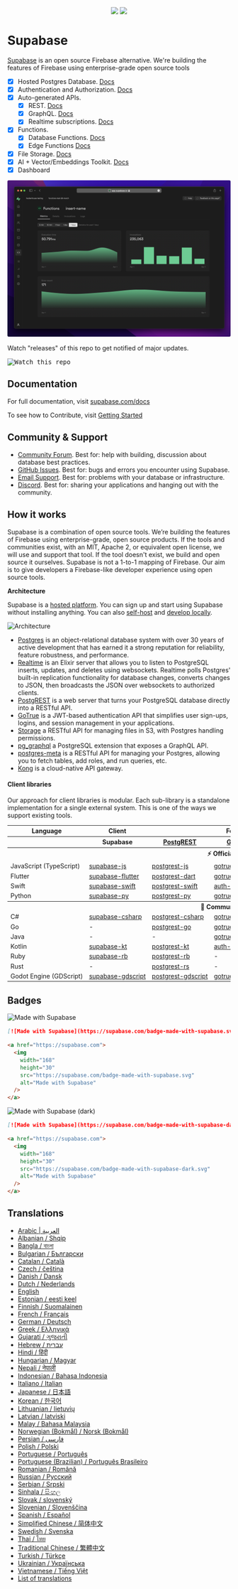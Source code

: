 <p align="center">
<img src="https://user-images.githubusercontent.com/8291514/213727234-cda046d6-28c6-491a-b284-b86c5cede25d.png#gh-light-mode-only">
<img src="https://user-images.githubusercontent.com/8291514/213727225-56186826-bee8-43b5-9b15-86e839d89393.png#gh-dark-mode-only">
</p>

# Supabase

[Supabase](https://supabase.com) is an open source Firebase alternative. We're building the features of Firebase using enterprise-grade open source tools

- [x] Hosted Postgres Database. [Docs](https://supabase.com/docs/guides/database)
- [x] Authentication and Authorization. [Docs](https://supabase.com/docs/guides/auth)
- [x] Auto-generated APIs.
  - [x] REST. [Docs](https://supabase.com/docs/guides/api)
  - [x] GraphQL. [Docs](https://supabase.com/docs/guides/graphql)
  - [x] Realtime subscriptions. [Docs](https://supabase.com/docs/guides/realtime)
- [x] Functions.
  - [x] Database Functions. [Docs](https://supabase.com/docs/guides/database/functions)
  - [x] Edge Functions [Docs](https://supabase.com/docs/guides/functions)
- [x] File Storage. [Docs](https://supabase.com/docs/guides/storage)
- [x] AI + Vector/Embeddings Toolkit. [Docs](https://supabase.com/docs/guides/ai)
- [x] Dashboard

![Supabase Dashboard](https://raw.githubusercontent.com/supabase/supabase/master/apps/www/public/images/github/supabase-dashboard.png)

Watch "releases" of this repo to get notified of major updates.

<kbd><img src="https://raw.githubusercontent.com/supabase/supabase/d5f7f413ab356dc1a92075cb3cee4e40a957d5b1/web/static/watch-repo.gif" alt="Watch this repo"/></kbd>

## Documentation

For full documentation, visit [supabase.com/docs](https://supabase.com/docs)

To see how to Contribute, visit [Getting Started](./DEVELOPERS.md)

## Community & Support

- [Community Forum](https://github.com/supabase/supabase/discussions). Best for: help with building, discussion about database best practices.
- [GitHub Issues](https://github.com/supabase/supabase/issues). Best for: bugs and errors you encounter using Supabase.
- [Email Support](https://supabase.com/docs/support#business-support). Best for: problems with your database or infrastructure.
- [Discord](https://discord.supabase.com). Best for: sharing your applications and hanging out with the community.

## How it works

Supabase is a combination of open source tools. We’re building the features of Firebase using enterprise-grade, open source products. If the tools and communities exist, with an MIT, Apache 2, or equivalent open license, we will use and support that tool. If the tool doesn't exist, we build and open source it ourselves. Supabase is not a 1-to-1 mapping of Firebase. Our aim is to give developers a Firebase-like developer experience using open source tools.

**Architecture**

Supabase is a [hosted platform](https://supabase.com/dashboard). You can sign up and start using Supabase without installing anything.
You can also [self-host](https://supabase.com/docs/guides/hosting/overview) and [develop locally](https://supabase.com/docs/guides/local-development).

![Architecture](apps/docs/public/img/supabase-architecture.svg)

- [Postgres](https://www.postgresql.org/) is an object-relational database system with over 30 years of active development that has earned it a strong reputation for reliability, feature robustness, and performance.
- [Realtime](https://github.com/supabase/realtime) is an Elixir server that allows you to listen to PostgreSQL inserts, updates, and deletes using websockets. Realtime polls Postgres' built-in replication functionality for database changes, converts changes to JSON, then broadcasts the JSON over websockets to authorized clients.
- [PostgREST](http://postgrest.org/) is a web server that turns your PostgreSQL database directly into a RESTful API.
- [GoTrue](https://github.com/supabase/gotrue) is a JWT-based authentication API that simplifies user sign-ups, logins, and session management in your applications.
- [Storage](https://github.com/supabase/storage-api) a RESTful API for managing files in S3, with Postgres handling permissions.
- [pg_graphql](http://github.com/supabase/pg_graphql/) a PostgreSQL extension that exposes a GraphQL API.
- [postgres-meta](https://github.com/supabase/postgres-meta) is a RESTful API for managing your Postgres, allowing you to fetch tables, add roles, and run queries, etc.
- [Kong](https://github.com/Kong/kong) is a cloud-native API gateway.

#### Client libraries

Our approach for client libraries is modular. Each sub-library is a standalone implementation for a single external system. This is one of the ways we support existing tools.

<table style="table-layout:fixed; white-space: nowrap;">
  <tr>
    <th>Language</th>
    <th>Client</th>
    <th colspan="5">Feature-Clients (bundled in Supabase client)</th>
  </tr>
  <!-- notranslate -->
  <tr>
    <th></th>
    <th>Supabase</th>
    <th><a href="https://github.com/postgrest/postgrest" target="_blank" rel="noopener noreferrer">PostgREST</a></th>
    <th><a href="https://github.com/supabase/gotrue" target="_blank" rel="noopener noreferrer">GoTrue</a></th>
    <th><a href="https://github.com/supabase/realtime" target="_blank" rel="noopener noreferrer">Realtime</a></th>
    <th><a href="https://github.com/supabase/storage-api" target="_blank" rel="noopener noreferrer">Storage</a></th>
    <th>Functions</th>
  </tr>
  <!-- TEMPLATE FOR NEW ROW -->
  <!-- START ROW
  <tr>
    <td>lang</td>
    <td><a href="https://github.com/supabase-community/supabase-lang" target="_blank" rel="noopener noreferrer">supabase-lang</a></td>
    <td><a href="https://github.com/supabase-community/postgrest-lang" target="_blank" rel="noopener noreferrer">postgrest-lang</a></td>
    <td><a href="https://github.com/supabase-community/gotrue-lang" target="_blank" rel="noopener noreferrer">gotrue-lang</a></td>
    <td><a href="https://github.com/supabase-community/realtime-lang" target="_blank" rel="noopener noreferrer">realtime-lang</a></td>
    <td><a href="https://github.com/supabase-community/storage-lang" target="_blank" rel="noopener noreferrer">storage-lang</a></td>
  </tr>
  END ROW -->
  <!-- /notranslate -->
  <th colspan="7">⚡️ Official ⚡️</th>
  <!-- notranslate -->
  <tr>
    <td>JavaScript (TypeScript)</td>
    <td><a href="https://github.com/supabase/supabase-js" target="_blank" rel="noopener noreferrer">supabase-js</a></td>
    <td><a href="https://github.com/supabase/postgrest-js" target="_blank" rel="noopener noreferrer">postgrest-js</a></td>
    <td><a href="https://github.com/supabase/gotrue-js" target="_blank" rel="noopener noreferrer">gotrue-js</a></td>
    <td><a href="https://github.com/supabase/realtime-js" target="_blank" rel="noopener noreferrer">realtime-js</a></td>
    <td><a href="https://github.com/supabase/storage-js" target="_blank" rel="noopener noreferrer">storage-js</a></td>
    <td><a href="https://github.com/supabase/functions-js" target="_blank" rel="noopener noreferrer">functions-js</a></td>
  </tr>
    <tr>
    <td>Flutter</td>
    <td><a href="https://github.com/supabase/supabase-flutter" target="_blank" rel="noopener noreferrer">supabase-flutter</a></td>
    <td><a href="https://github.com/supabase/postgrest-dart" target="_blank" rel="noopener noreferrer">postgrest-dart</a></td>
    <td><a href="https://github.com/supabase/gotrue-dart" target="_blank" rel="noopener noreferrer">gotrue-dart</a></td>
    <td><a href="https://github.com/supabase/realtime-dart" target="_blank" rel="noopener noreferrer">realtime-dart</a></td>
    <td><a href="https://github.com/supabase/storage-dart" target="_blank" rel="noopener noreferrer">storage-dart</a></td>
    <td><a href="https://github.com/supabase/functions-dart" target="_blank" rel="noopener noreferrer">functions-dart</a></td>
  </tr>
  <tr>
    <td>Swift</td>
    <td><a href="https://github.com/supabase/supabase-swift" target="_blank" rel="noopener noreferrer">supabase-swift</a></td>
    <td><a href="https://github.com/supabase/supabase-swift/tree/main/Sources/PostgREST" target="_blank" rel="noopener noreferrer">postgrest-swift</a></td>
    <td><a href="https://github.com/supabase/supabase-swift/tree/main/Sources/Auth" target="_blank" rel="noopener noreferrer">auth-swift</a></td>
    <td><a href="https://github.com/supabase/supabase-swift/tree/main/Sources/Realtime" target="_blank" rel="noopener noreferrer">realtime-swift</a></td>
    <td><a href="https://github.com/supabase/supabase-swift/tree/main/Sources/Storage" target="_blank" rel="noopener noreferrer">storage-swift</a></td>
    <td><a href="https://github.com/supabase/supabase-swift/tree/main/Sources/Functions" target="_blank" rel="noopener noreferrer">functions-swift</a></td>
  </tr>
  <tr>
    <td>Python</td>
    <td><a href="https://github.com/supabase/supabase-py" target="_blank" rel="noopener noreferrer">supabase-py</a></td>
    <td><a href="https://github.com/supabase/postgrest-py" target="_blank" rel="noopener noreferrer">postgrest-py</a></td>
    <td><a href="https://github.com/supabase/gotrue-py" target="_blank" rel="noopener noreferrer">gotrue-py</a></td>
    <td><a href="https://github.com/supabase/realtime-py" target="_blank" rel="noopener noreferrer">realtime-py</a></td>
    <td><a href="https://github.com/supabase/storage-py" target="_blank" rel="noopener noreferrer">storage-py</a></td>
    <td><a href="https://github.com/supabase/functions-py" target="_blank" rel="noopener noreferrer">functions-py</a></td>
  </tr>
  <!-- /notranslate -->
  <th colspan="7">💚 Community 💚</th>
  <!-- notranslate -->
  <tr>
    <td>C#</td>
    <td><a href="https://github.com/supabase-community/supabase-csharp" target="_blank" rel="noopener noreferrer">supabase-csharp</a></td>
    <td><a href="https://github.com/supabase-community/postgrest-csharp" target="_blank" rel="noopener noreferrer">postgrest-csharp</a></td>
    <td><a href="https://github.com/supabase-community/gotrue-csharp" target="_blank" rel="noopener noreferrer">gotrue-csharp</a></td>
    <td><a href="https://github.com/supabase-community/realtime-csharp" target="_blank" rel="noopener noreferrer">realtime-csharp</a></td>
    <td><a href="https://github.com/supabase-community/storage-csharp" target="_blank" rel="noopener noreferrer">storage-csharp</a></td>
    <td><a href="https://github.com/supabase-community/functions-csharp" target="_blank" rel="noopener noreferrer">functions-csharp</a></td>
  </tr>
  <tr>
    <td>Go</td>
    <td>-</td>
    <td><a href="https://github.com/supabase-community/postgrest-go" target="_blank" rel="noopener noreferrer">postgrest-go</a></td>
    <td><a href="https://github.com/supabase-community/gotrue-go" target="_blank" rel="noopener noreferrer">gotrue-go</a></td>
    <td>-</td>
    <td><a href="https://github.com/supabase-community/storage-go" target="_blank" rel="noopener noreferrer">storage-go</a></td>
    <td><a href="https://github.com/supabase-community/functions-go" target="_blank" rel="noopener noreferrer">functions-go</a></td>
  </tr>
  <tr>
    <td>Java</td>
    <td>-</td>
    <td>-</td>
    <td><a href="https://github.com/supabase-community/gotrue-java" target="_blank" rel="noopener noreferrer">gotrue-java</a></td>
    <td>-</td>
    <td><a href="https://github.com/supabase-community/storage-java" target="_blank" rel="noopener noreferrer">storage-java</a></td>
    <td>-</td>
  </tr>
  <tr>
    <td>Kotlin</td>
    <td><a href="https://github.com/supabase-community/supabase-kt" target="_blank" rel="noopener noreferrer">supabase-kt</a></td>
    <td><a href="https://github.com/supabase-community/supabase-kt/tree/master/Postgrest" target="_blank" rel="noopener noreferrer">postgrest-kt</a></td>
    <td><a href="https://github.com/supabase-community/supabase-kt/tree/master/Auth" target="_blank" rel="noopener noreferrer">auth-kt</a></td>
    <td><a href="https://github.com/supabase-community/supabase-kt/tree/master/Realtime" target="_blank" rel="noopener noreferrer">realtime-kt</a></td>
    <td><a href="https://github.com/supabase-community/supabase-kt/tree/master/Storage" target="_blank" rel="noopener noreferrer">storage-kt</a></td>
    <td><a href="https://github.com/supabase-community/supabase-kt/tree/master/Functions" target="_blank" rel="noopener noreferrer">functions-kt</a></td>
  </tr>
  <tr>
    <td>Ruby</td>
    <td><a href="https://github.com/supabase-community/supabase-rb" target="_blank" rel="noopener noreferrer">supabase-rb</a></td>
    <td><a href="https://github.com/supabase-community/postgrest-rb" target="_blank" rel="noopener noreferrer">postgrest-rb</a></td>
    <td>-</td>
    <td>-</td>
    <td>-</td>
    <td>-</td>
  </tr>
  <tr>
    <td>Rust</td>
    <td>-</td>
    <td><a href="https://github.com/supabase-community/postgrest-rs" target="_blank" rel="noopener noreferrer">postgrest-rs</a></td>
    <td>-</td>
    <td>-</td>
    <td>-</td>
    <td>-</td>
  </tr>
  <tr>
    <td>Godot Engine (GDScript)</td>
    <td><a href="https://github.com/supabase-community/godot-engine.supabase" target="_blank" rel="noopener noreferrer">supabase-gdscript</a></td>
    <td><a href="https://github.com/supabase-community/postgrest-gdscript" target="_blank" rel="noopener noreferrer">postgrest-gdscript</a></td>
    <td><a href="https://github.com/supabase-community/gotrue-gdscript" target="_blank" rel="noopener noreferrer">gotrue-gdscript</a></td>
    <td><a href="https://github.com/supabase-community/realtime-gdscript" target="_blank" rel="noopener noreferrer">realtime-gdscript</a></td>
    <td><a href="https://github.com/supabase-community/storage-gdscript" target="_blank" rel="noopener noreferrer">storage-gdscript</a></td>
    <td><a href="https://github.com/supabase-community/functions-gdscript" target="_blank" rel="noopener noreferrer">functions-gdscript</a></td>
  </tr>
  <!-- /notranslate -->
</table>

<!--- Remove this list if you're translating to another language, it's hard to keep updated across multiple files-->
<!--- Keep only the link to the list of translation files-->

## Badges

![Made with Supabase](./apps/www/public/badge-made-with-supabase.svg)

```md
[![Made with Supabase](https://supabase.com/badge-made-with-supabase.svg)](https://supabase.com)
```

```html
<a href="https://supabase.com">
  <img
    width="168"
    height="30"
    src="https://supabase.com/badge-made-with-supabase.svg"
    alt="Made with Supabase"
  />
</a>
```

![Made with Supabase (dark)](./apps/www/public/badge-made-with-supabase-dark.svg)

```md
[![Made with Supabase](https://supabase.com/badge-made-with-supabase-dark.svg)](https://supabase.com)
```

```html
<a href="https://supabase.com">
  <img
    width="168"
    height="30"
    src="https://supabase.com/badge-made-with-supabase-dark.svg"
    alt="Made with Supabase"
  />
</a>
```

## Translations

- [Arabic | العربية](/i18n/README.ar.md)
- [Albanian / Shqip](/i18n/README.sq.md)
- [Bangla / বাংলা](/i18n/README.bn.md)
- [Bulgarian / Български](/i18n/README.bg.md)
- [Catalan / Català](/i18n/README.ca.md)
- [Czech / čeština](/i18n/README.cs.md)
- [Danish / Dansk](/i18n/README.da.md)
- [Dutch / Nederlands](/i18n/README.nl.md)
- [English](https://github.com/supabase/supabase)
- [Estonian / eesti keel](/i18n/README.et.md)
- [Finnish / Suomalainen](/i18n/README.fi.md)
- [French / Français](/i18n/README.fr.md)
- [German / Deutsch](/i18n/README.de.md)
- [Greek / Ελληνικά](/i18n/README.el.md)
- [Gujarati / ગુજરાતી](/i18n/README.gu.md)
- [Hebrew / עברית](/i18n/README.he.md)
- [Hindi / हिंदी](/i18n/README.hi.md)
- [Hungarian / Magyar](/i18n/README.hu.md)
- [Nepali / नेपाली](/i18n/README.ne.md)
- [Indonesian / Bahasa Indonesia](/i18n/README.id.md)
- [Italiano / Italian](/i18n/README.it.md)
- [Japanese / 日本語](/i18n/README.jp.md)
- [Korean / 한국어](/i18n/README.ko.md)
- [Lithuanian / lietuvių](/i18n/README.lt.md)
- [Latvian / latviski](/i18n/README.lv.md)
- [Malay / Bahasa Malaysia](/i18n/README.ms.md)
- [Norwegian (Bokmål) / Norsk (Bokmål)](/i18n/README.nb.md)
- [Persian / فارسی](/i18n/README.fa.md)
- [Polish / Polski](/i18n/README.pl.md)
- [Portuguese / Português](/i18n/README.pt.md)
- [Portuguese (Brazilian) / Português Brasileiro](/i18n/README.pt-br.md)
- [Romanian / Română](/i18n/README.ro.md)
- [Russian / Pусский](/i18n/README.ru.md)
- [Serbian / Srpski](/i18n/README.sr.md)
- [Sinhala / සිංහල](/i18n/README.si.md)
- [Slovak / slovenský](/i18n/README.sk.md)
- [Slovenian / Slovenščina](/i18n/README.sl.md)
- [Spanish / Español](/i18n/README.es.md)
- [Simplified Chinese / 简体中文](/i18n/README.zh-cn.md)
- [Swedish / Svenska](/i18n/README.sv.md)
- [Thai / ไทย](/i18n/README.th.md)
- [Traditional Chinese / 繁體中文](/i18n/README.zh-tw.md)
- [Turkish / Türkçe](/i18n/README.tr.md)
- [Ukrainian / Українська](/i18n/README.uk.md)
- [Vietnamese / Tiếng Việt](/i18n/README.vi-vn.md)
- [List of translations](/i18n/languages.md) <!--- Keep only this -->
